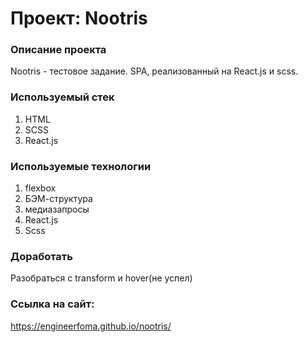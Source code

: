 # Проект: Nootris

### Описание проекта
Nootris - тестовое задание. SPA, реализованный на React.js и scss.

### Используемый стек
1. HTML
2. SCSS
3. React.js

### Используемые технологии
1. flexbox
2. БЭМ-структура
3. медиазапросы
4. React.js
5. Scss

### Доработать
Разобраться с transform и hover(не успел)

### Ссылка на сайт:
https://engineerfoma.github.io/nootris/